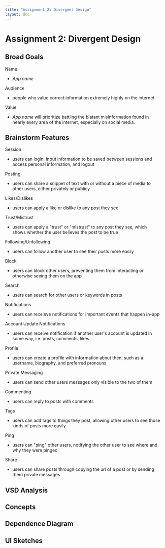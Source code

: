 ```yaml
---
title: "Assignment 2: Divergent Design"
layout: doc
---
```


# Assignment 2: Divergent Design

## Broad Goals

Name
- *App name*

Audience
- people who value correct information extremely highly on the internet

Value
- *App name* will prioritize battling the blatant misinformation found in nearly every area of the internet, especially on social media. 

## Brainstorm Features

Session
- users can login, input information to be saved between sessions and access personal information, and logout

Posting
- users can share a snippet of text with or without a piece of media to other users, either privately or publicy

Likes/Dislikes
- users can apply a like or dislike to any post they see

Trust/Mistrust
- users can apply a "trust" or "mistrust" to any post they see, which shows whether the user believes the post to be true

Following/Unfollowing
- users can follow another user to see their posts more easily

Block
- users can block other users, preventing them from interacting or otherwise seeing them on the app

Search
- users can search for other users or keywords in posts

Notifications
- users can receieve notifications for important events that happen in-app

Account Update Notifications
- users can receive notification if another user's account is updated in some way, i.e. posts, comments, likes

Profile
- users can create a profile with information about then, such as a username, biography, and preferred pronouns

Private Messaging
- users can send other users messages only visible to the two of them

Commenting
- users can reply to posts with comments

Tags
- users can add tags to things they post, allowing other users to see those kinds of posts more easily

Ping
- users can "ping" other users, notifying the other user to see where and why they were pinged

Share
- users can share posts through copying the url of a post or by sending them private messages

## VSD Analysis

## Concepts

## Dependence Diagram

## UI Sketches